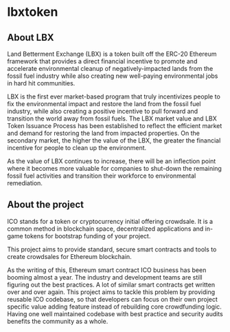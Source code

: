 # lbxtoken
<!DOCTYPE html>
<html lang="en" data-color-mode="auto" data-light-theme="light" data-dark-theme="dark">
  <head>
    <meta charset="utf-8">
  <link rel="dns-prefetch" href="https://github.githubassets.com">
  <link rel="dns-prefetch" href="https://avatars.githubusercontent.com">
  <link rel="dns-prefetch" href="https://github-cloud.s3.amazonaws.com">
  <link rel="dns-prefetch" href="https://user-images.githubusercontent.com/">

</head>
<body>
<h2> About LBX </h2>
<p> 
Land Betterment Exchange (LBX) is a token built off the ERC-20 Ethereum framework that provides a direct financial incentive to promote and accelerate environmental cleanup of negatively-impacted lands from the fossil fuel industry while also creating new well-paying environmental jobs in hard hit communities.
 
LBX is the first ever market-based program that truly incentivizes people to fix the environmental impact and restore the land from the fossil fuel industry, while also creating a positive incentive to pull forward and transition the world away from fossil fuels. The LBX market value and LBX Token Issuance Process has been established to reflect the efficient market and demand for restoring the land from impacted properties. On the secondary market, the higher the value of the LBX, the greater the financial incentive for people to clean up the environment.
 
As the value of LBX continues to increase, there will be an inflection point where it becomes more valuable for companies to shut-down the remaining fossil fuel activities and transition their workforce to environmental remediation. 
</p>

<h2>About the project</h2>
<p>ICO stands for a token or cryptocurrency initial offering crowdsale. It is a common method in blockchain space, decentralized applications and in-game tokens for bootstrap funding of your project.</p>
<p>This project aims to provide standard, secure smart contracts and tools to create crowdsales for Ethereum blockchain.</p>
<p>As the writing of this, Ethereum smart contract ICO business has been booming almost a year. The industry and development teams are still figuring out the best practices. A lot of similar smart contracts get written over and over again. This project aims to tackle this problem by providing reusable ICO codebase, so that developers can focus on their own project specific value adding feature instead of rebuilding core crowdfunding logic. Having one well maintained codebase with best practice and security audits benefits the community as a whole.</p>
</body>
</html>
